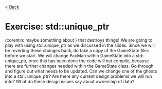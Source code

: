 [< Back](../README.md)

# Exercise: std::unique_ptr<PacMan>

(corentin: maybe something about } that destroys things)
We are going to play with using std::unique_ptr as we discussed in the slides. Since we will be reverting these changes
back, do take a copy of the GameState files before we start. We will change PacMan within GameState into a std::
unique_ptr<PacMan>, once this has been done the code will not compile, because there are further changes needed within
the GameState class. Go through and figure out what needs to be updated. Can we change one of the ghosts into a std::
unique_ptr? Are there any current design problems we will run into? What do these design issues say about ownership of
data?
